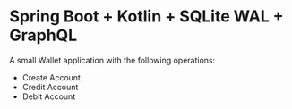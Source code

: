 # Spring Boot + Kotlin + SQLite WAL + GraphQL

A small Wallet application with the following operations:
- Create Account
- Credit Account
- Debit Account
